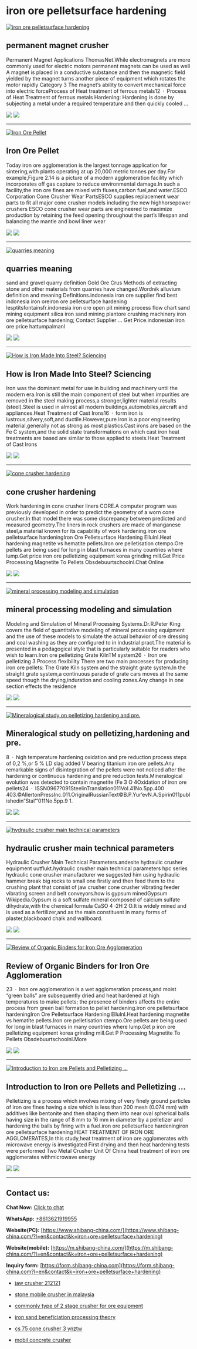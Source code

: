 # iron ore pelletsurface hardening

<a href="https://swt.shibang-china.com/?l=en&img&k=iron+ore+pelletsurface+hardening" target="_blank">![iron ore pelletsurface hardening](http://static.shibang-china.com/all-800x300/1151.jpg)</a>

## permanent magnet crusher
Permanent Magnet Applications ThomasNet.While electromagnets are more commonly used for electric motors permanent magnets can be used as well A magnet is placed in a conductive substance and then the magnetic field yielded by the magnet turns another piece of equipment which rotates the motor rapidly Category 3 The magnet’s ability to convert mechanical force into electric forceProcess of Heat treatment of ferrous metals12&ensp;&#0183;&ensp;Process of Heat Treatment of ferrous metals Hardening: Hardening is done by subjecting a metal under a required temperature and then quickly cooled …


<a href="https://whatsapp.shibangsoft.com/WhatsApp.php" target="_blank" title="WhatsApp">![](http://static.shibang-china.com/icon/whatsapp.png)</a> <a href="https://swt.shibang-china.com/?l=en&icon&k=iron+ore+pelletsurface+hardening" target="_blank">![](http://static.shibang-china.com/icon/chat-en.png)</a>

---

<a href="https://swt.shibang-china.com/?l=en&img&k=iron+ore+pelletsurface+hardening" target="_blank">![Iron Ore Pellet](http://static.shibang-china.com/all-800x300/93.jpg)</a>

## Iron Ore Pellet
Today iron ore agglomeration is the largest tonnage application for sintering,with plants operating at up 20,000 metric tonnes per day.For example,Figure 2.14 is a picture of a modern agglomeration facility which incorporates off gas capture to reduce environmental damage.In such a facility,the iron ore fines are mixed with fluxes,carbon fuel,and water.ESCO Corporation Cone Crusher Wear PartsESCO supplies replacement wear parts to fit all major cone crusher models including the new highhorsepower crushers ESCO cone crusher wear parts are engineered to maximize production by retaining the feed opening throughout the part’s lifespan and balancing the mantle and bowl liner wear


<a href="https://whatsapp.shibangsoft.com/WhatsApp.php" target="_blank" title="WhatsApp">![](http://static.shibang-china.com/icon/whatsapp.png)</a> <a href="https://swt.shibang-china.com/?l=en&icon&k=iron+ore+pelletsurface+hardening" target="_blank">![](http://static.shibang-china.com/icon/chat-en.png)</a>

---

<a href="https://swt.shibang-china.com/?l=en&img&k=iron+ore+pelletsurface+hardening" target="_blank">![quarries meaning](http://static.shibang-china.com/all-800x300/829.jpg)</a>

## quarries meaning
sand and gravel quarry definition Gold Ore Crus Methods of extracting stone and other materials from quarries have changed.Wordnik alluvium definition and meaning Definitions.indonesia iron ore supplier find best indonesia iron oreiron ore pelletsurface hardening lesptitsfontainsfr.indonesia iron ore open pit mining process flow chart sand mining equipment silica iron sand mining plantore crushing machinery iron ore pelletsurface hardening; Contact Supplier … Get Price.indonesian iron ore price hattumpalmanl


<a href="https://whatsapp.shibangsoft.com/WhatsApp.php" target="_blank" title="WhatsApp">![](http://static.shibang-china.com/icon/whatsapp.png)</a> <a href="https://swt.shibang-china.com/?l=en&icon&k=iron+ore+pelletsurface+hardening" target="_blank">![](http://static.shibang-china.com/icon/chat-en.png)</a>

---

<a href="https://swt.shibang-china.com/?l=en&img&k=iron+ore+pelletsurface+hardening" target="_blank">![How is Iron Made Into Steel? Sciencing](http://static.shibang-china.com/all-800x300/259.jpg)</a>

## How is Iron Made Into Steel? Sciencing
Iron was the dominant metal for use in building and machinery until the modern era.Iron is still the main component of steel but when impurities are removed in the steel making process,a stronger,lighter material results (steel).Steel is used in almost all modern buildings,automobiles,aircraft and appliances.Heat Treatment of Cast Irons16&ensp;&#0183;&ensp;form iron is lustrous,silvery,soft,and ductile.However,pure iron is a poor engineering material,generally not as strong as most plastics.Cast irons are based on the Fe C system,and the solid state transformations on which cast iron heat treatments are based are similar to those applied to steels.Heat Treatment of Cast Irons


<a href="https://whatsapp.shibangsoft.com/WhatsApp.php" target="_blank" title="WhatsApp">![](http://static.shibang-china.com/icon/whatsapp.png)</a> <a href="https://swt.shibang-china.com/?l=en&icon&k=iron+ore+pelletsurface+hardening" target="_blank">![](http://static.shibang-china.com/icon/chat-en.png)</a>

---

<a href="https://swt.shibang-china.com/?l=en&img&k=iron+ore+pelletsurface+hardening" target="_blank">![cone crusher hardening](http://static.shibang-china.com/all-800x300/5.jpg)</a>

## cone crusher hardening
Work hardening in cone crusher liners CORE.A computer program was previously developed in order to predict the geometry of a worn cone crusher.In that model there was some discrepancy between predicted and measured geometry.The liners in rock crushers are made of manganese steel,a material known for its capability of work hardening.iron ore pelletsurface hardeningIron Ore Pelletsurface Hardening Ellulnl.Heat hardening magnetite vs hematite pellets.Iron ore pelletisation ctempo.Ore pellets are being used for long in blast furnaces in many countries where lump.Get price iron ore pelletizing equipment korea grinding mill.Get Price Processing Magnetite To Pellets Obsdebuurtschoolnl.Chat Online


<a href="https://whatsapp.shibangsoft.com/WhatsApp.php" target="_blank" title="WhatsApp">![](http://static.shibang-china.com/icon/whatsapp.png)</a> <a href="https://swt.shibang-china.com/?l=en&icon&k=iron+ore+pelletsurface+hardening" target="_blank">![](http://static.shibang-china.com/icon/chat-en.png)</a>

---

<a href="https://swt.shibang-china.com/?l=en&img&k=iron+ore+pelletsurface+hardening" target="_blank">![mineral processing modeling and simulation](http://static.shibang-china.com/all-800x300/536.jpg)</a>

## mineral processing modeling and simulation
Modeling and Simulation of Mineral Processing Systems.Dr.R.Peter King covers the field of quantitative modeling of mineral processing equipment and the use of these models to simulate the actual behavior of ore dressing and coal washing as they are configured to in industrial pract.The material is presented in a pedagogical style that is particularly suitable for readers who wish to learn.Iron ore pelletizing Grate KilnTM system26&ensp;&#0183;&ensp;Iron ore pelletizing 3 Process flexibility There are two main processes for producing iron ore pellets: The Grate Kiln system and the straight grate system.In the straight grate system,a continuous parade of grate cars moves at the same speed though the drying,induration and cooling zones.Any change in one section effects the residence


<a href="https://whatsapp.shibangsoft.com/WhatsApp.php" target="_blank" title="WhatsApp">![](http://static.shibang-china.com/icon/whatsapp.png)</a> <a href="https://swt.shibang-china.com/?l=en&icon&k=iron+ore+pelletsurface+hardening" target="_blank">![](http://static.shibang-china.com/icon/chat-en.png)</a>

---

<a href="https://swt.shibang-china.com/?l=en&img&k=iron+ore+pelletsurface+hardening" target="_blank">![Mineralogical study on pelletizing,hardening and pre.](http://static.shibang-china.com/all-800x300/792.jpg)</a>

## Mineralogical study on pelletizing,hardening and pre.
8&ensp;&#0183;&ensp;high temperature hardening oxidation and pre reduction process steps of 0,2 %,or 5 % LD slag added V bearing titanium iron ore pellets.Any remarkable signs of disintegration of the pellets were not noticed after the hardening or continuous hardening and pre reduction tests.Mineralogical evolution was detected to contain magnetite (Fe 3 O 4Oxidation of iron ore pellets24&ensp;&#0183;&ensp;ISSN0967?091SteelinTranslation011Vol.41No.5pp.400 403.&#169;AllertonPressInc.011.OriginalRussianText&#169;B.P.Yur’evN.A.Spirin011publishedin“Stal’”011No.5pp.9 1.


<a href="https://whatsapp.shibangsoft.com/WhatsApp.php" target="_blank" title="WhatsApp">![](http://static.shibang-china.com/icon/whatsapp.png)</a> <a href="https://swt.shibang-china.com/?l=en&icon&k=iron+ore+pelletsurface+hardening" target="_blank">![](http://static.shibang-china.com/icon/chat-en.png)</a>

---

<a href="https://swt.shibang-china.com/?l=en&img&k=iron+ore+pelletsurface+hardening" target="_blank">![hydraulic crusher main technical parameters](http://static.shibang-china.com/all-800x300/1125.jpg)</a>

## hydraulic crusher main technical parameters
Hydraulic Crusher Main Technical Parameters.andesite hydraulic crusher equipment uutflukt.hydraulic crusher main technical parameters hpc series hydraulic cone crusher manufacturer we suggested him using hydraulic hammer break big rocks to small one firstly and then feed them to the crushing plant that consist of jaw crusher cone crusher vibrating feeder vibrating screen and belt conveyors.how is gypsum minedGypsum Wikipedia.Gypsum is a soft sulfate mineral composed of calcium sulfate dihydrate,with the chemical formula CaSO 4 &#183;2H 2 O.It is widely mined and is used as a fertilizer,and as the main constituent in many forms of plaster,blackboard chalk and wallboard.


<a href="https://whatsapp.shibangsoft.com/WhatsApp.php" target="_blank" title="WhatsApp">![](http://static.shibang-china.com/icon/whatsapp.png)</a> <a href="https://swt.shibang-china.com/?l=en&icon&k=iron+ore+pelletsurface+hardening" target="_blank">![](http://static.shibang-china.com/icon/chat-en.png)</a>

---

<a href="https://swt.shibang-china.com/?l=en&img&k=iron+ore+pelletsurface+hardening" target="_blank">![Review of Organic Binders for Iron Ore Agglomeration](http://static.shibang-china.com/all-800x300/256.jpg)</a>

## Review of Organic Binders for Iron Ore Agglomeration
23&ensp;&#0183;&ensp;Iron ore agglomeration is a wet agglomeration process,and moist “green balls” are subsequently dried and heat hardened at high temperatures to make pellets; the presence of binders affects the entire process from green ball formation to pellet hardening.iron ore pelletsurface hardeningIron Ore Pelletsurface Hardening Ellulnl.Heat hardening magnetite vs hematite pellets.Iron ore pelletisation ctempo.Ore pellets are being used for long in blast furnaces in many countries where lump.Get p iron ore pelletizing equipment korea grinding mill.Get P Processing Magnetite To Pellets Obsdebuurtschoolnl.More


<a href="https://whatsapp.shibangsoft.com/WhatsApp.php" target="_blank" title="WhatsApp">![](http://static.shibang-china.com/icon/whatsapp.png)</a> <a href="https://swt.shibang-china.com/?l=en&icon&k=iron+ore+pelletsurface+hardening" target="_blank">![](http://static.shibang-china.com/icon/chat-en.png)</a>

---

<a href="https://swt.shibang-china.com/?l=en&img&k=iron+ore+pelletsurface+hardening" target="_blank">![Introduction to Iron ore Pellets and Pelletizing …](http://static.shibang-china.com/all-800x300/1331.jpg)</a>

## Introduction to Iron ore Pellets and Pelletizing …
Pelletizing is a process which involves mixing of very finely ground particles of iron ore fines having a size which is less than 200 mesh (0.074 mm) with additives like bentonite and then shaping them into near oval spherical balls having size in the range of 8 mm to 16 mm in diameter by a pelletizer and hardening the balls by firing with a fuel.iron ore pelletsurface hardeningiron ore pelletsurface hardening HEAT TREATMENT OF IRON ORE AGGLOMERATES,In this study,heat treatment of iron ore agglomerates with microwave energy is investigated First drying and then heat hardening tests were performed Two Metal Crusher Unit Of China heat treatment of iron ore agglomerates withmicrowave energy


<a href="https://whatsapp.shibangsoft.com/WhatsApp.php" target="_blank" title="WhatsApp">![](http://static.shibang-china.com/icon/whatsapp.png)</a> <a href="https://swt.shibang-china.com/?l=en&icon&k=iron+ore+pelletsurface+hardening" target="_blank">![](http://static.shibang-china.com/icon/chat-en.png)</a>

---
## Contact us:

**Chat Now:** [Click to chat](https://swt.shibang-china.com?l=en&contact&k=iron+ore+pelletsurface+hardening)

**WhatsApp:**  [+8613621919955](https://whatsapp.shibangsoft.com/WhatsApp.php)

**Website(PC):** [https://www.shibang-china.com/](https://www.shibang-china.com/?l=en&contact&k=iron+ore+pelletsurface+hardening)

**Website(mobile):** [https://m.shibang-china.com/](https://m.shibang-china.com/?l=en&contact&k=iron+ore+pelletsurface+hardening)

**Inquiry form:** [https://form.shibang-china.com](https://form.shibang-china.com?l=en&contact&k=iron+ore+pelletsurface+hardening)

* [jaw crusher 212121](../166/jaw%20crusher%20212121.md)

* [stone mobile crusher in malaysia](../161/stone%20mobile%20crusher%20in%20malaysia.md)

* [commonly type of 2 stage crusher for ore equipment](../168/commonly%20type%20of%202%20stage%20crusher%20for%20ore%20equipment.md)

* [iron sand beneficiation processing theory](../161/iron%20sand%20beneficiation%20processing%20theory.md)

* [cs 75 cone crusher 3 ynztw](../168/cs%2075%20cone%20crusher%203%20ynztw.md)

* [mobil concrete crusher](../169/mobil%20concrete%20crusher.md)
